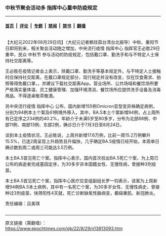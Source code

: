 ### 中秋节聚会活动多 指挥中心重申防疫规定

---

#### [首页](../../../..?n13813093) &nbsp;|&nbsp; [评论](../../../../../epoch-comment?n13813093) &nbsp;|&nbsp; [专题](../../../../../epoch-special?n13813093) &nbsp;|&nbsp; [禁闻](../../../../../epoch-news?n13813093) &nbsp;|&nbsp; [禁书](../../../../../books?n13813093) &nbsp;|&nbsp; [翻墙](https://github.com/gfw-breaker/nogfw/blob/master/README.md?n13813093)


<div class="column" id="artbody" itemprop="articleBody">
 <!-- article content begin -->
 <p>
  【大纪元2022年08月29日讯】（大纪元记者赖玟茹台湾台北报导）中秋、重阳节日即将到来，相关聚会活动随之增加，中央流行疫情
  <ok href="https://www.epochtimes.com/gb/tag/%E6%8C%87%E6%8C%A5%E4%B8%AD%E5%BF%83.html">
   指挥中心
  </ok>
  指挥官王必胜29日重申，民众
  <ok href="https://www.epochtimes.com/gb/tag/%E4%B8%AD%E7%A7%8B%E8%8A%82.html">
   中秋节
  </ok>
  参与活动的防疫规定，包括戴口罩、勤洗手和与不特定人士保持社交距离等。
 </p>
 <p>
  王必胜在疫情记者会上表示，除戴口罩、勤洗手等基本规定外，与不特定人士接触时应保持社交距离，在戴口罩规定部分，现行规定并没有改变，仅在饮食需求、拍照等得免戴口罩，，并建议下载社交距离App。营业场所、公共场域和餐饮场所要严格落实量体温、员工健康管理、加强环境清消，餐饮场所应提供洗手设备及消毒用品、不得逐桌敬茶敬酒。
 </p>
 <p>
  另中央流行疫情
  <ok href="https://www.epochtimes.com/gb/tag/%E6%8C%87%E6%8C%A5%E4%B8%AD%E5%BF%83.html">
   指挥中心
  </ok>
  公布，国内新增155例Omicron亚型变异株确定病例，分别为94例本土个案及61例境外移入，其中，BA.5本土个案新增94例，占上周所有已定序之234例的40.2%，年龄介于未满5岁至80多岁，分布为北部68例、中部11例、南部13例、东部2例，确诊日介于7月3日至8月24日。
 </p>
 <p>
  谈到本土疫情状况，王必胜说，上周共新增17.6万例，比前一周15.2万例攀升15.5%，已连2周呈现上升趋势且升幅快，几乎确定BA.5疫情已经开始，本周单日确诊数到周二或周三可能达3.5万例。
 </p>
 <p>
  本土BA.5首见死亡个案。指挥中心表示，国内首次验出BA.5死亡个案，为上周已公布的病逝者完成基因定序，为30多岁非本国籍女性、无慢性病，曾接种3剂疫苗。
 </p>
 <p>
  本土BA.5首见死亡个案，指挥中心医疗应变组副组长罗一钧表示，该案为上周新增94例BA.5本土病例，其中有一名死亡个案，为30多岁女性、无慢性病史，曾接种过3剂疫苗，快筛阳性4天就，死亡诊断缺氧性脑病变，癫痫重肌、新冠肺炎。
 </p>
 <p>
  责任编辑：吕美琪
 </p>
 <!-- article content end -->
</div>


---

原文链接（需翻墙）：https://www.epochtimes.com/gb/22/8/29/n13813093.htm